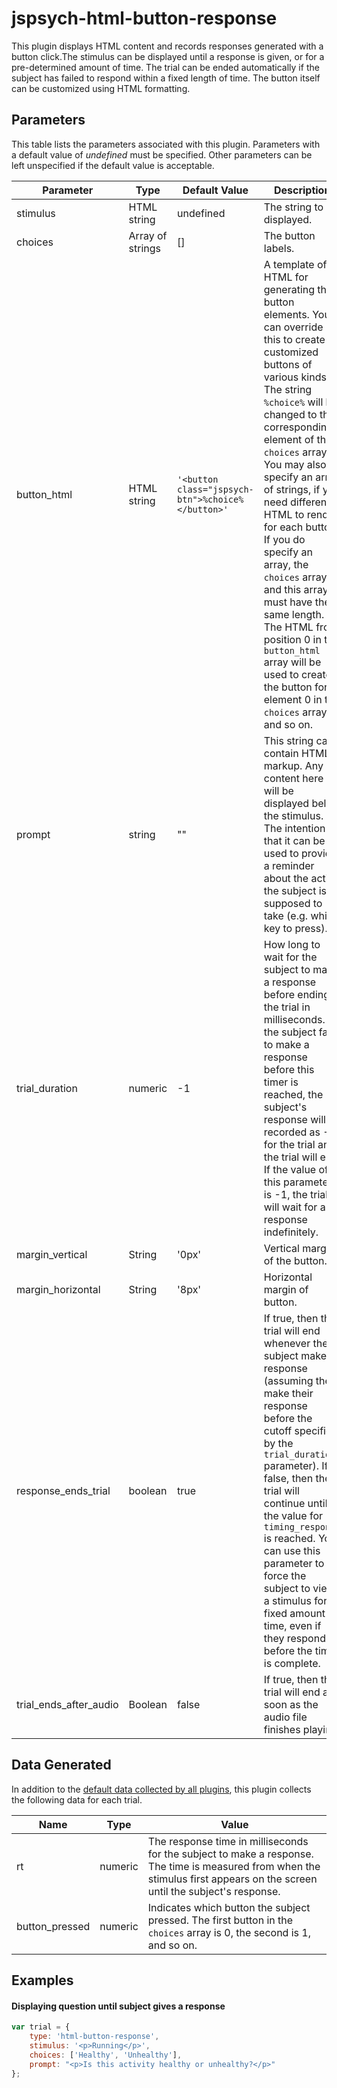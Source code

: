 # jspsych-html-button-response

This plugin displays HTML content and records responses generated with a button click.The stimulus can be displayed until a response is given, or for a pre-determined amount of time. The trial can be ended 
automatically if the subject has failed to respond within a fixed length of time. The button itself can be customized using 
HTML formatting.

## Parameters

This table lists the parameters associated with this plugin. Parameters with a default value of *undefined* must be specified. 
Other parameters can be left unspecified if the default value is acceptable.

Parameter | Type | Default Value | Description
----------|------|---------------|------------
stimulus | HTML string | undefined | The string to be displayed.
choices | Array of strings | [] | The button labels.
button_html | HTML string | `'<button class="jspsych-btn">%choice%</button>'` | A template of HTML for generating the button elements. You can override this to create customized buttons of various kinds. The string `%choice%` will be changed to the corresponding element of the `choices` array. You may also specify an array of strings, if you need different HTML to render for each button. If you do specify an array, the `choices` array and this array must have the same length. The HTML from position 0 in the `button_html` array will be used to create the button for element 0 in the `choices` array, and so on.
prompt | string | "" | This string can contain HTML markup. Any content here will be displayed below the stimulus. The intention is that it can be used to provide a reminder about the action the subject is supposed to take (e.g. which key to press).
trial_duration | numeric | -1 | How long to wait for the subject to make a response before ending the trial in milliseconds. If the subject fails to make a response before this timer is reached, the subject's response will be recorded as -1 for the trial and the trial will end. If the value of this parameter is -1, the trial will wait for a response indefinitely.
margin_vertical | String | '0px' | Vertical margin of the button.
margin_horizontal | String | '8px' | Horizontal margin of button.
response_ends_trial | boolean | true | If true, then the trial will end whenever the subject makes a response (assuming they make their response before the cutoff specified by the `trial_duration` parameter). If false, then the trial will continue until the value for `timing_response` is reached. You can use this parameter to force the subject to view a stimulus for a fixed amount of time, even if they respond before the time is complete.
trial_ends_after_audio | Boolean | false | If true, then the trial will end as soon as the audio file finishes playing.

## Data Generated

In addition to the [default data collected by all plugins](overview#datacollectedbyplugins), this plugin collects the following data for each trial.

Name | Type | Value
-----|------|------
rt | numeric | The response time in milliseconds for the subject to make a response. The time is measured from when the stimulus first appears on the screen until the subject's response.
button_pressed | numeric | Indicates which button the subject pressed. The first button in the `choices` array is 0, the second is 1, and so on.

## Examples

#### Displaying question until subject gives a response

```javascript
var trial = {
	type: 'html-button-response',
	stimulus: '<p>Running</p>',
	choices: ['Healthy', 'Unhealthy'],
	prompt: "<p>Is this activity healthy or unhealthy?</p>"
};
```
